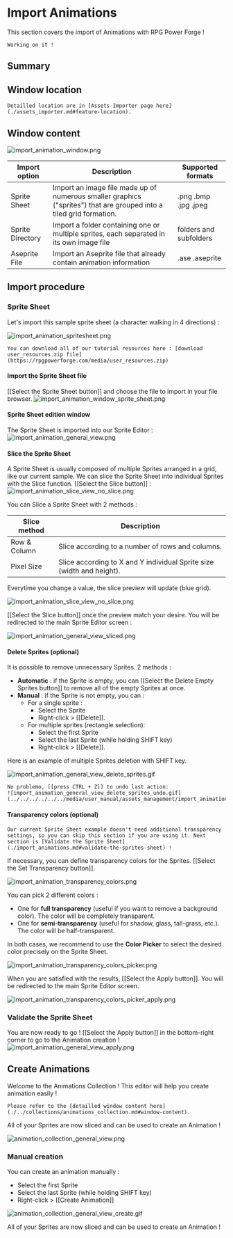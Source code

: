 # Import Animations

This section covers the import of Animations with RPG Power Forge !

```admonish warning title="🛠️"
Working on it !
```

## Summary

## Window location

```admonish example title="Window location"
Detailled location are in [Assets Importer page here](./assets_importer.md#feature-location).
```

## Window content
![import_animation_window.png](../../../../../../media/user_manual/assets_management/import_animation/import_animation_window.png)

Import option|Description|Supported formats
--------|--------|--------
Sprite Sheet|Import an image file made up of numerous smaller graphics ("sprites") that are grouped into a tiled grid formation.|.png .bmp .jpg .jpeg
Sprite Directory|Import a folder containing one or multiple sprites, each separated in its own image file|folders and subfolders
Aseprite File| Import an Aseprite file that already contain animation information|.ase .aseprite

## Import procedure

### Sprite Sheet

Let's import this sample sprite sheet (a character walking in 4 directions) :

![import_animation_spritesheet.png](../../../../../../media/user_resources/import_animation_spritesheet.png)

```admonish tip title="User manual resources :import_animation_spritesheet.png"
You can download all of our tutorial resources here : [download user_resources.zip file](https://rpgpowerforge.com/media/user_resources.zip)
```

#### Import the Sprite Sheet file
[[Select the Sprite Sheet button]] and choose the file to import in your file browser.
![import_animation_window_sprite_sheet.png](../../../../../../media/user_manual/assets_management/import_animation/import_animation_window_sprite_sheet.png)

#### Sprite Sheet edition window
The Sprite Sheet is imported into our Sprite Editor :
![import_animation_general_view.png](../../../../../../media/user_manual/assets_management/import_animation/import_animation_general_view.png)


#### Slice the Sprite Sheet
A Sprite Sheet is usually composed of multiple Sprites arranged in a grid, like our current sample. We can slice the Sprite Sheet into individual Sprites with the Slice function. [[Select the Slice button]] :
![import_animation_slice_view_no_slice.png](../../../../../../media/user_manual/assets_management/import_animation/import_animation_slice_view_no_slice.png)

You can Slice a Sprite Sheet with 2 methods :

Slice method|Description
--------|--------
Row & Column | Slice according to a number of rows and columns.
Pixel Size | Slice according to X and Y individual Sprite size (width and height).

Everytime you change a value, the slice preview will update (blue grid).

![import_animation_slice_view_no_slice.png](../../../../../../media/user_manual/assets_management/import_animation/import_animation_slice_view_row_column.png)

[[Select the Slice button]] once the preview match your desire.  You will be redirected to the main Sprite Editor screen :

![import_animation_general_view_sliced.png](../../../../../../media/user_manual/assets_management/import_animation/import_animation_general_view_sliced.png)

#### Delete Sprites (optional)

It is possible to remove unnecessary Sprites. 2 methods :
 * **Automatic** : if the Sprite is empty, you can [[Select the Delete Empty Sprites button]] to remove all of the empty Sprites at once.
 * **Manual** : if the Sprite is not empty, you can :
     * For a single sprite : 
       * Select the Sprite
       * Right-click > [[Delete]].
     * For multiple sprites (rectangle selection): 
        * Select the first Sprite
        * Select the last Sprite (while holding SHIFT key)
        * Right-click > [[Delete]].

Here is an example of multiple Sprites deletion with SHIFT key.

![import_animation_general_view_delete_sprites.gif](../../../../../../media/user_manual/assets_management/import_animation/import_animation_general_view_delete_sprites.gif)


```admonish question title="Help, I need to undo !"
No problemo, [[press CTRL + Z]] to undo last action:
![import_animation_general_view_delete_sprites_undo.gif](../../../../../../media/user_manual/assets_management/import_animation/import_animation_general_view_delete_sprites_undo.gif)
```

#### Transparency colors (optional)

```admonish note title="Good to go"
Our current Sprite Sheet example doesn't need additional transparency settings, so you can skip this section if you are using it. Next section is [Validate the Sprite Sheet](./import_animations.md#validate-the-sprites-sheet) !
```



If necessary, you can define transparency colors for the Sprites. [[Select the Set Transparency button]].

![import_animation_transparency_colors.png](../../../../../../media/user_manual/assets_management/import_animation/import_animation_transparency_colors.png)

You can pick 2 different colors :
 * One for **full transparency** (useful if you want to remove a background color). The color will be completely transparent.
 * One for **semi-transparency** (useful for shadow, glass, tall-grass, etc.). The color will be half-transparent.

In both cases, we recommend to use the **Color Picker** to select the desired color precisely on the Sprite Sheet.

![import_animation_transparency_colors_picker.png](../../../../../../media/user_manual/assets_management/import_animation/import_animation_transparency_colors_picker.png)

When you are satisfied with the results, [[Select the Apply button]]. You will be redirected to the main Sprite Editor screen.

![import_animation_transparency_colors_picker_apply.png](../../../../../../media/user_manual/assets_management/import_animation/import_animation_transparency_colors_picker_apply.png)

### Validate the Sprite Sheet

You are now ready to go ! [[Select the Apply button]] in the bottom-right corner to go to the Animation creation !
![import_animation_general_view_apply.png](../../../../../../media/user_manual/assets_management/import_animation/import_animation_general_view_apply.png)

## Create Animations

Welcome to the Animations Collection ! This editor will help you create animation easily !

```admonish example title="Animations Collection window content"
Please refer to the [detailled window content here](./../collections/animations_collection.md#window-content).
```

All of your Sprites are now sliced and can be used to create an Animation !

![animation_collection_general_view.png](../../../../../../media/user_manual/assets_management/import_animation/animation_collection_general_view.png)

### Manual creation

You can create an animation manually :
* Select the first Sprite
* Select the last Sprite (while holding SHIFT key)
* Right-click > [[Create Animation]]

![animation_collection_general_view_create.gif](../../../../../../media/user_manual/assets_management/import_animation/animation_collection_general_view_create.gif)

All of your Sprites are now sliced and can be used to create an Animation !
